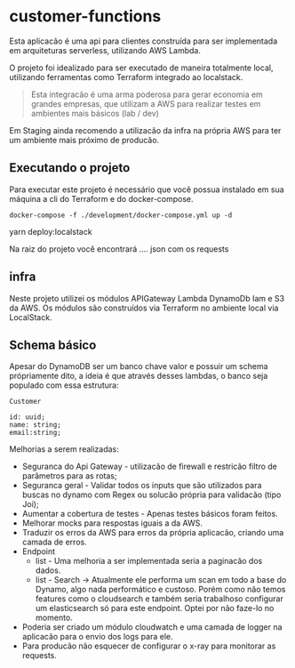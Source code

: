 # customer-functions

Esta aplicacão é uma api para clientes construída para ser implementada em arquiteturas serverless, utilizando AWS Lambda.

O projeto foi idealizado para ser executado de maneira totalmente local, utilizando ferramentas como Terraform integrado ao localstack.

> Esta integracão é uma arma poderosa para gerar economia em grandes empresas, que utilizam a AWS para realizar testes em ambientes mais básicos (lab / dev)

Em Staging ainda recomendo a utilizacão da infra na própria AWS para ter um ambiente mais próximo de producão.

## Executando o projeto

Para executar este projeto é necessário que você possua instalado em sua máquina a cli do Terraform e do docker-compose.

`docker-compose -f ./development/docker-compose.yml up -d`

yarn deploy:localstack

Na raiz do projeto você encontrará .... json com os requests

## infra

Neste projeto utilizei os módulos APIGateway Lambda DynamoDb Iam e S3 da AWS. Os módulos são construídos via Terraform no ambiente local via LocalStack.

## Schema básico

Apesar do DynamoDB ser um banco chave valor e possuir um schema própriamente dito, a ideia é que através desses lambdas, o banco seja populado com essa estrutura:

```
Customer

id: uuid;
name: string;
email:string;
```

Melhorias a serem realizadas:

- Seguranca do Api Gateway - utilizacão de firewall e restricão filtro de parâmetros para as rotas;
- Seguranca geral - Validar todos os inputs que são utilizados para buscas no dynamo com Regex ou solucão própria para validacão (tipo Joi);
- Aumentar a cobertura de testes - Apenas testes básicos foram feitos.
- Melhorar mocks para respostas iguais a da AWS.
- Traduzir os erros da AWS para erros da própria aplicacão, criando uma camada de erros.
- Endpoint
  - list - Uma melhoria a ser implementada seria a paginacão dos dados.
  - list - Search -> Atualmente ele performa um scan em todo a base do Dynamo, algo nada performático e custoso. Porém como não temos features como o cloudsearch e também seria trabalhoso configurar um elasticsearch só para este endpoint. Optei por não faze-lo no momento.
- Poderia ser criado um módulo cloudwatch e uma camada de logger na aplicacão para o envio dos logs para ele.
- Para producão não esquecer de configurar o x-ray para monitorar as requests.

